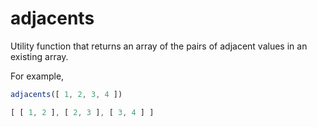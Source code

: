 # adjacents

Utility function that returns an array of the pairs of adjacent values in an
existing array.

For example,

<!-- !test program
sed '1 i var adjacents = require(".");console.log(
$ a )' | node | head -c -1 -->

<!-- !test in example -->

```js
adjacents([ 1, 2, 3, 4 ])
```

<!-- !test out example -->

```js
[ [ 1, 2 ], [ 2, 3 ], [ 3, 4 ] ]
```
